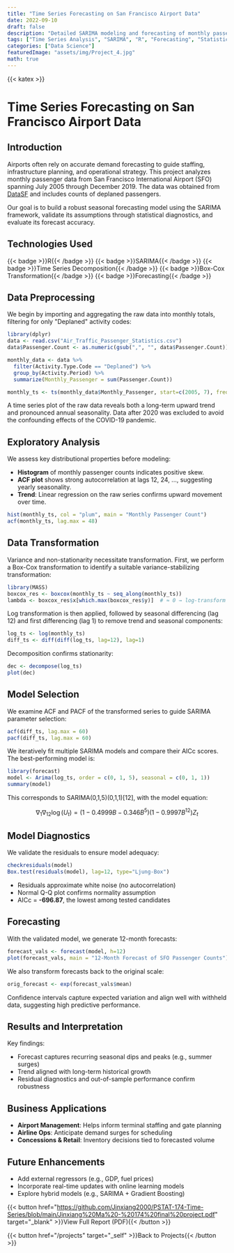 ```yaml
---
title: "Time Series Forecasting on San Francisco Airport Data"
date: 2022-09-10
draft: false
description: "Detailed SARIMA modeling and forecasting of monthly passenger traffic at San Francisco International Airport (2005–2019), including stationarity analysis, transformation, model selection, diagnostics, and forecast evaluation."
tags: ["Time Series Analysis", "SARIMA", "R", "Forecasting", "Statistical Modeling", "Airport Analytics"]
categories: ["Data Science"]
featuredImage: "assets/img/Project_4.jpg"
math: true
---
```


{{< katex >}}

# Time Series Forecasting on San Francisco Airport Data


## Introduction
Airports often rely on accurate demand forecasting to guide staffing, infrastructure planning, and operational strategy. This project analyzes monthly passenger data from San Francisco International Airport (SFO) spanning July 2005 through December 2019. The data was obtained from [DataSF](https://data.sfgov.org/Transportation/Air-Traffic-Passenger-Statistics/rkru-6vcg) and includes counts of deplaned passengers.

Our goal is to build a robust seasonal forecasting model using the SARIMA framework, validate its assumptions through statistical diagnostics, and evaluate its forecast accuracy.

## Technologies Used
{{< badge >}}R{{< /badge >}}
{{< badge >}}SARIMA{{< /badge >}}
{{< badge >}}Time Series Decomposition{{< /badge >}}
{{< badge >}}Box-Cox Transformation{{< /badge >}}
{{< badge >}}Forecasting{{< /badge >}}

## Data Preprocessing
We begin by importing and aggregating the raw data into monthly totals, filtering for only "Deplaned" activity codes:

```r
library(dplyr)
data <- read.csv("Air_Traffic_Passenger_Statistics.csv")
data$Passenger.Count <- as.numeric(gsub(",", "", data$Passenger.Count))

monthly_data <- data %>%
  filter(Activity.Type.Code == "Deplaned") %>%
  group_by(Activity.Period) %>%
  summarize(Monthly_Passenger = sum(Passenger.Count))

monthly_ts <- ts(monthly_data$Monthly_Passenger, start=c(2005, 7), frequency=12)
```

A time series plot of the raw data reveals both a long-term upward trend and pronounced annual seasonality. Data after 2020 was excluded to avoid the confounding effects of the COVID-19 pandemic.

## Exploratory Analysis
We assess key distributional properties before modeling:

- **Histogram** of monthly passenger counts indicates positive skew.
- **ACF plot** shows strong autocorrelation at lags 12, 24, ..., suggesting yearly seasonality.
- **Trend**: Linear regression on the raw series confirms upward movement over time.

```r
hist(monthly_ts, col = "plum", main = "Monthly Passenger Count")
acf(monthly_ts, lag.max = 48)
```

## Data Transformation
Variance and non-stationarity necessitate transformation. First, we perform a Box-Cox transformation to identify a suitable variance-stabilizing transformation:

```r
library(MASS)
boxcox_res <- boxcox(monthly_ts ~ seq_along(monthly_ts))
lambda <- boxcox_res$x[which.max(boxcox_res$y)]  # ≈ 0 → log-transform
```

Log transformation is then applied, followed by seasonal differencing (lag 12) and first differencing (lag 1) to remove trend and seasonal components:

```r
log_ts <- log(monthly_ts)
diff_ts <- diff(diff(log_ts, lag=12), lag=1)
```

Decomposition confirms stationarity:

```r
dec <- decompose(log_ts)
plot(dec)
```

## Model Selection
We examine ACF and PACF of the transformed series to guide SARIMA parameter selection:

```r
acf(diff_ts, lag.max = 60)
pacf(diff_ts, lag.max = 60)
```

We iteratively fit multiple SARIMA models and compare their AICc scores. The best-performing model is:

```r
library(forecast)
model <- Arima(log_ts, order = c(0, 1, 5), seasonal = c(0, 1, 1))
summary(model)
```

This corresponds to SARIMA(0,1,5)(0,1,1)[12], with the model equation:

$$ \nabla_1\nabla_{12}\log(U_t) = (1 - 0.4999 B - 0.346 B^5)(1 - 0.9997 B^{12})Z_t $$

## Model Diagnostics
We validate the residuals to ensure model adequacy:

```r
checkresiduals(model)
Box.test(residuals(model), lag=12, type="Ljung-Box")
```

- Residuals approximate white noise (no autocorrelation)
- Normal Q-Q plot confirms normality assumption
- AICc = **-696.87**, the lowest among tested candidates

## Forecasting
With the validated model, we generate 12-month forecasts:

```r
forecast_vals <- forecast(model, h=12)
plot(forecast_vals, main = "12-Month Forecast of SFO Passenger Counts")
```

We also transform forecasts back to the original scale:

```r
orig_forecast <- exp(forecast_vals$mean)
```

Confidence intervals capture expected variation and align well with withheld data, suggesting high predictive performance.

## Results and Interpretation
Key findings:
- Forecast captures recurring seasonal dips and peaks (e.g., summer surges)
- Trend aligned with long-term historical growth
- Residual diagnostics and out-of-sample performance confirm robustness

## Business Applications
- **Airport Management**: Helps inform terminal staffing and gate planning
- **Airline Ops**: Anticipate demand surges for scheduling
- **Concessions & Retail**: Inventory decisions tied to forecasted volume

## Future Enhancements
- Add external regressors (e.g., GDP, fuel prices)
- Incorporate real-time updates with online learning models
- Explore hybrid models (e.g., SARIMA + Gradient Boosting)

{{< button href="https://github.com/Jinxiang2000/PSTAT-174-Time-Series/blob/main/Jinxiang%20Ma%20-%20174%20final%20project.pdf" target="_blank" >}}View Full Report (PDF){{< /button >}}

{{< button href="/projects" target="_self" >}}Back to Projects{{< /button >}}